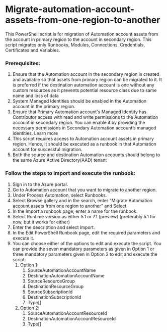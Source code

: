 # Migrate-automation-account-assets-from-one-region-to-another
This PowerShell script is for migration of Automation account assets from the account in primary region to the account in secondary region. This script migrates only Runbooks, Modules, Connections, Credentials, Certificates and Variables.
### Prerequisites:
1. Ensure that the Automation account in the secondary region is created and available so that assets from primary region can be migrated to it. It is preferred if the destination automation account is one without any custom resources as it prevents potential resource class due to same name and loss of data
2. System Managed Identities should be enabled in the Automation account in the primary region.
3. Ensure that Primary Automation account's Managed Identity has Contributor access with read and write permissions to the Automation account in secondary region. You can enable it by providing the necessary permissions in Secondary Automation account’s managed identities. Learn more
4. This script requires access to Automation account assets in primary region. Hence, it should be executed as a runbook in that Automation account for successful migration.
5. Both the source and destination Automation accounts should belong to the same Azure Active Directory(AAD) tenant
### Follow the steps to import and execute the runbook:

1. Sign in to the Azure portal.
2. Go to Automation account that you want to migrate to another region.
3. Under Process Automation, select Runbooks.
4. Select Browse gallery and in the search, enter "Migrate Automation account assets from one region to another" and Select.
5. In the Import a runbook page, enter a name for the runbook.
6. Select Runtime version as either 5.1 or 7.1 (preview) (preferably 5.1 for now, but it works for either)
7. Enter the description and select Import.
8. In the Edit PowerShell Runbook page, edit the required parameters and execute it.
9. You can choose either of the options to edit and execute the script. You can provide the seven mandatory parameters as given in Option 1 or three mandatory parameters given in Option 2 to edit and execute the script:
	1. Option 1:
		1. SourceAutomationAccountName
		2. DestinationAutomationAccountName
		3. SourceResourceGroup
		4. DestinationResourceGroup
		5. SourceSubscriptionId
		6. DestinationSubscriptionId
		7. Type[]
	2. Option 2:
		1. SourceAutomationAccountResourceId
		2. DestinationAutomationAccountResourceId
		3. Type[] 	
	

